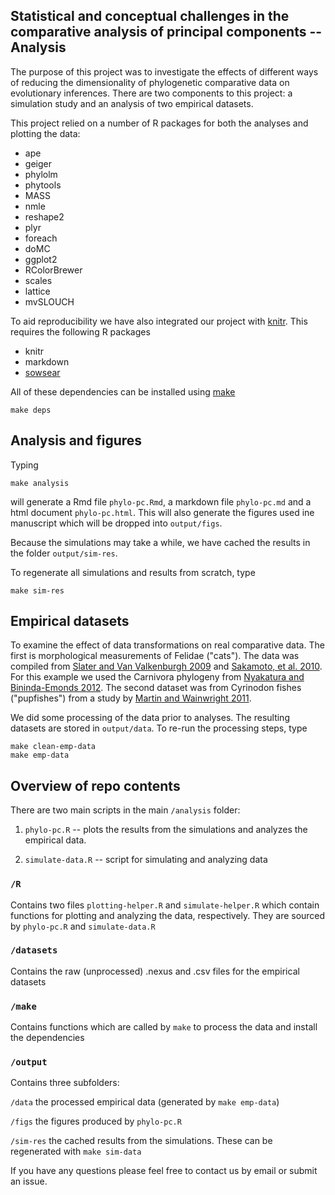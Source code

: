 ## Statistical and conceptual challenges in the comparative analysis of principal components -- Analysis

The purpose of this project was to investigate the effects of different ways of reducing the dimensionality of phylogenetic comparative data on evolutionary inferences. There are two components to this project: a simulation study and an analysis of two empirical datasets.

This project relied on a number of R packages for both the analyses and plotting the data:

* ape
* geiger
* phylolm
* phytools
* MASS
* nmle
* reshape2
* plyr
* foreach
* doMC
* ggplot2
* RColorBrewer
* scales
* lattice
* mvSLOUCH

To aid reproducibility we have also integrated our project with [knitr](http://yihui.name/knitr/). This requires the following R packages

* knitr
* markdown
* [sowsear](https://github.com/richfitz/sowsear)

All of these dependencies can be installed using [make](http://www.gnu.org/software/make/)
```
make deps
```

## Analysis and figures
Typing
```
make analysis
```
will generate a Rmd file `phylo-pc.Rmd`, a markdown file `phylo-pc.md` and a html document `phylo-pc.html`. This will also generate the figures used ine manuscript which will be dropped into `output/figs`.

Because the simulations may take a while, we have cached the results in the folder `output/sim-res`.

To regenerate all simulations and results from scratch, type
```
make sim-res
```

## Empirical datasets

To examine the effect of data transformations on real comparative data. The first is morphological measurements of Felidae ("cats"). The data was compiled from [Slater and Van Valkenburgh 2009](http://www.psjournals.org/doi/abs/10.1666/07061.1) and [Sakamoto, et al. 2010](http://onlinelibrary.wiley.com/doi/10.1111/j.1420-9101.2009.01922.x/full). For this example we used the Carnivora phylogeny from  [Nyakatura and Bininda-Emonds 2012](http://www.biomedcentral.com/1741-7007/10/12). The second dataset was from Cyrinodon fishes ("pupfishes") from a study by [Martin and Wainwright 2011](http://onlinelibrary.wiley.com/doi/10.1111/j.1558-5646.2011.01294.x/full).

We did some processing of the data prior to analyses. The resulting datasets are stored in `output/data`. To re-run the processing steps, type
```
make clean-emp-data
make emp-data
```

## Overview of repo contents

There are two main scripts in the main `/analysis` folder:

1. `phylo-pc.R` -- plots the results from the simulations and analyzes the empirical data.

2. `simulate-data.R` -- script for simulating and analyzing data

### `/R` 

Contains two files `plotting-helper.R` and `simulate-helper.R` which contain functions for plotting and analyzing the data, respectively. They are sourced by `phylo-pc.R` and `simulate-data.R`

### `/datasets`

Contains the raw (unprocessed) .nexus and .csv files for the empirical datasets

### `/make` 

Contains functions which are called by `make` to process the data and install the dependencies

### `/output`

Contains three subfolders:

`/data` the processed empirical data (generated by `make emp-data`)

`/figs` the figures produced by `phylo-pc.R`

`/sim-res` the cached results from the simulations. These can be regenerated with `make sim-data`
 


If you have any questions please feel free to contact us by email or submit an issue.


